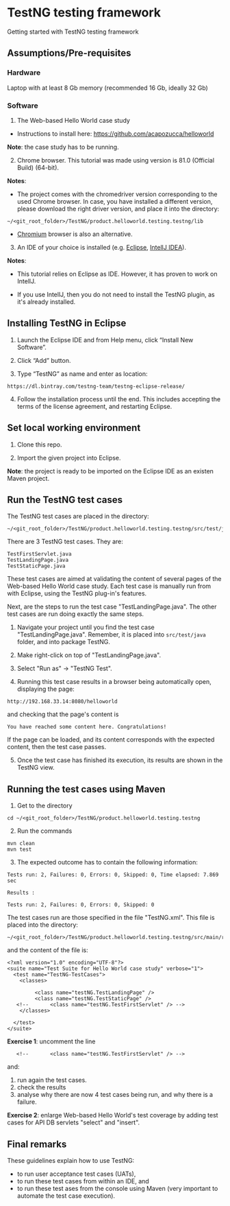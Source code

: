 # TestNG testing framework

Getting started with TestNG testing framework


## Assumptions/Pre-requisites

### Hardware
Laptop with at least 8 Gb memory (recommended 16 Gb, ideally 32 Gb)

### Software

1. The Web-based Hello World case study
* Instructions to install here: 
https://github.com/acapozucca/helloworld

**Note**: the case study has to be running. 


2. Chrome browser. This tutorial was made using version is 81.0 (Official Build) (64-bit).

**Notes**:  

* The project comes with the chromedriver version corresponding to the used Chrome browser.
In case, you have installed a different version, please download the right driver version, and place it into the directory:
```
~/<git_root_folder>/TestNG/product.helloworld.testing.testng/lib
```

* [Chromium](https://www.chromium.org/) browser is also an alternative. 



3. An IDE of your choice is installed (e.g. [Eclipse](https://www.eclipse.org/downloads/), [IntellJ IDEA](https://www.jetbrains.com/idea/)). 

**Notes**: 

* This tutorial relies on Eclipse as IDE. However, it has proven to work on IntellJ.

* If you use IntellJ, then you do not need to install the TestNG plugin, as it's already installed.




## Installing TestNG in Eclipse



1. Launch the Eclipse IDE and from Help menu, click “Install New Software”.

2. Click “Add” button.

3. Type “TestNG” as name and enter as location:
```
https://dl.bintray.com/testng-team/testng-eclipse-release/
```

4. Follow the installation process until the end. This includes accepting the terms of the license agreement, and restarting Eclipse.



## Set local working environment

1. Clone this repo.

2. Import the given project into Eclipse.


**Note**: the project is ready to be imported on the Eclipse IDE as an existen Maven project.






## Run the TestNG test cases

The TestNG test cases are placed in the directory:

```
~/<git_root_folder>/TestNG/product.helloworld.testing.testng/src/test/java/
```

There are 3 TestNG test cases. They are:

```
TestFirstServlet.java	
TestLandingPage.java	
TestStaticPage.java

```

These test cases are aimed at validating the content of several pages of the Web-based Hello World case study.
Each test case is manually run from with Eclipse, using the TestNG plug-in's features. 

Next, are the steps to run the test case "TestLandingPage.java". The other test cases are run doing exactly the same steps.

1. Navigate your project until you find the test case "TestLandingPage.java". 
Remember, it is placed into `src/test/java` folder, and into package TestNG.

2. Make right-click on top of "TestLandingPage.java".

3. Select "Run as" -> "TestNG Test".

4. Running this test case results in a browser being automatically open, displaying the page:
```
http://192.168.33.14:8080/helloworld
```
and checking that the page's content is
```
You have reached some content here. Congratulations!
```

If the page can be loaded, and its content corresponds with the expected content, then the test case passes.

5. Once the test case has finished its execution, its results are shown in the TestNG view.



## Running the test cases using Maven

1.  Get to the directory

```
cd ~/<git_root_folder>/TestNG/product.helloworld.testing.testng
```


2.  Run the commands
```
mvn clean
mvn test
```

3. The expected outcome has to contain the following information:
```
Tests run: 2, Failures: 0, Errors: 0, Skipped: 0, Time elapsed: 7.869 sec

Results :

Tests run: 2, Failures: 0, Errors: 0, Skipped: 0

``` 

The test cases run are those specified in the file "TestNG.xml". This file is placed into the directory:
```
~/<git_root_folder>/TestNG/product.helloworld.testing.testng/src/main/resources
```

and the content of the file is:
```
<?xml version="1.0" encoding="UTF-8"?>
<suite name="Test Suite for Hello World case study" verbose="1">
  <test name="TestNG-TestCases">
    <classes>

         <class name="testNG.TestLandingPage" />
         <class name="testNG.TestStaticPage" />
   <!--       <class name="testNG.TestFirstServlet" /> --> 
    </classes>

  </test>
</suite>
```

**Exercise 1**: uncomment the line
```
   <!--       <class name="testNG.TestFirstServlet" /> --> 
```
and:

1. run again the test cases.
2. check the results
3. analyse why there are now 4 test cases being run, and why there is a failure. 

**Exercise 2**: enlarge Web-based Hello World's test coverage by adding test cases for API DB servlets "select" and "insert".



## Final remarks

These guidelines explain how to use TestNG:

- to run user acceptance test cases (UATs), 
- to run these test cases from within an IDE, and
- to run these test ases from the console using Maven (very important to automate the test case execution).

